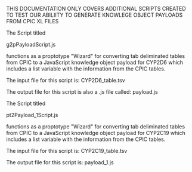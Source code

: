 THIS DOCUMENTATION ONLY COVERS ADDITIONAL SCRIPTS CREATED TO TEST OUR ABILIITY TO GENERATE KNOWLEGE OBJECT PAYLOADS FROM CPIC XL FILES


The Script titled 

g2pPayloadScript.js 

functions as a proptotype "Wizard" for converting tab deliminated tables from CPIC to a JavaScript knowledge object payload for CYP2D6 which includes a list variable with the information from the CPIC tables.

The input file for this script is: CYP2D6_table.tsv

The output file for this script is also a .js file called: payload.js




The Script titled 

pt2Payload_1Script.js 

functions as a proptotype "Wizard" for converting tab deliminated tables from CPIC to a JavaScript knowledge object payload for CYP2C19 which includes a list variable with the information from the CPIC tables.

The input file for this script is:  CYP2C19_table.tsv

The output file for this script is: payload_1.js


